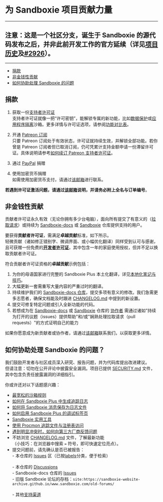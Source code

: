 # 为 Sandboxie 项目贡献力量
---
## 注意：这是一个社区分支，诞生于 Sandboxie 的源代码发布之后，并非此前开发工作的官方延续（详见[项目历史](./README.md#-project-history)及[#2926](https://github.com/sandboxie-plus/Sandboxie/issues/2926)）。
---

- [捐款](#捐款)  
- [非金钱性贡献](#非金钱性贡献)  
- [如何协助处理 Sandboxie 的问题](#如何协助处理-sandboxie-的问题)

## 捐款

1. 获取一份[支持者许可证](https://sandboxie-plus.com/go.php?to=sbie-get-cert)  
支持者许可证就像一把“许可密钥”，能解锁专属的新功能，比如[数据保护](https://sandboxie-plus.com/privacy-mode/)或[应用程序隔离](https://sandboxie-plus.com/compartment-mode/)沙箱。更多详情与许可证选项，请参阅[功能对比表](https://github.com/sandboxie-plus/sandboxie-docs/blob/main/docs/Content/FeatureComparison.md)。

2. 开通 [Patreon 订阅](https://www.patreon.com/DavidXanatos)  
只要 Patreon 订阅处于有效状态，许可证就持续生效，并解锁全部功能。若你曾是 Patreon 订阅者但已取消订阅，仍可凭累计支持金额申请一份滞留许可证。具体说明请参考[如何续订 Patreon 支持者许可证](https://github.com/sandboxie-plus/Sandboxie/issues/2144)。

3. 通过 [PayPal](https://sandboxie-plus.com/go.php?to=donate) 捐赠  

4. 使用加密货币捐赠  
如需使用加密货币支付，请通过[该邮箱](https://xanasoft.com/contact/)进行联系。  

**若遇到许可证激活问题，请通过[该邮箱](https://xanasoft.com/contact/)说明，并请务必附上全名与订单编号**。

## 非金钱性贡献

贡献者许可证永久有效（无论你拥有多少台电脑），面向所有提交了有意义的（[拉取请求](https://docs.github.com/articles/creating-a-pull-request)）或持续为 [Sandboxie-docs](https://github.com/sandboxie-plus/sandboxie-docs) 或 [Sandboxie](https://github.com/sandboxie-plus/Sandboxie) 仓库提供支持的用户。

要获得**贡献者许可证**，需满足**卓越贡献**标准，如下所示。  
轻微贡献（诸如修正错别字、微调界面、或小幅优化翻译）同样受到认可与感谢，且可获赠一份免费的[**开发者许可证**](https://xanasoft.com/product/sandboxie-plus-developer/)，其中包含一年的家庭使用授权，但并不足以换取贡献者许可证。

符合贡献者许可证资格的**卓越贡献**示例包括：
1. 为你的母语国家进行完整的 Sandboxie Plus 本土化翻译，详见[本地化笔记与技巧](https://github.com/sandboxie-plus/Sandboxie/discussions/1123#discussioncomment-1203489)。  
2. 大幅更新一套需重写大量内容的严重过时的翻译。  
3. 持续维护我们的 [Sandboxie-docs 仓库](https://github.com/sandboxie-plus/sandboxie-docs)，提交多项有意义的修改。我们急需更多志愿者，确保文档能及时跟进 [CHANGELOG.md](./CHANGELOG.md) 中提到的新设置。  
4. 提交可修复特定问题或引入全新功能的代码。  
5. 若想成为在 [Sandboxie-docs](https://github.com/sandboxie-plus/sandboxie-docs) 或 [Sandboxie](https://github.com/sandboxie-plus/Sandboxie) 仓库的 [协作者](https://docs.github.com/en/account-and-profile/setting-up-and-managing-your-personal-account-on-github/managing-personal-account-settings/permission-levels-for-a-personal-account-repository#collaborator-access-for-a-repository-owned-by-a-personal-account)
需通过诸如"持续为打开的议题（issues）提供帮助"和/或"娴熟处理拉取请求（pull requests）"的方式证明自己的能力

如果你愿意成为新贡献者或协作者，请通过[该邮箱](https://xanasoft.com/contact/)联系我们，以获取更多详情。

## 如何协助处理 Sandboxie 的问题？

我们鼓励开发者与社区成员深入研究、报告问题，并为代码库提出改进建议。  
但请注意：切勿在公开评论中披露安全漏洞。项目已提供 [SECURITY.md](./SECURITY.md) 文件，其中包含负责任披露漏洞的详细指引。

你或许还对以下话题感兴趣：

- [最宽松的沙箱规则](https://github.com/sandboxie-plus/Sandboxie/issues/1515#issuecomment-1006408988)  
- [如何在 Sandboxie Plus 中生成追踪日志](https://github.com/sandboxie-plus/Sandboxie/issues/1208#issuecomment-1200170825)  
- [如何将 Sandboxie 消息保存为日志文件](https://sandboxie-plus.github.io/sandboxie-docs/Content/MessagesFromSandboxie.html#log-messages-to-a-file)  
- [如何启用 Sandboxie Plus 的调试标签页](https://github.com/sandboxie-plus/Sandboxie/issues/2134#issuecomment-1215466315)  
- [Sandboxie 实用工具](https://github.com/sandboxie-plus/Sandboxie#-useful-tools-for-sandboxie)  
- [使用 Procmon 追踪文件与注册表访问](https://github.com/sandboxie-plus/Sandboxie/issues/1679#issuecomment-1065760921)  
- [遇到明显冲突时，如何向第三方厂商反馈问题](https://github.com/sandboxie-plus/Sandboxie/issues/2025#issuecomment-1200110235)
- 不妨浏览 [CHANGELOG.md](./CHANGELOG.md) 文件，了解最新功能 <br> （小技巧：在浏览器中搜索 `=` 符号，即可快速定位亮点）。  
- 提交问题前，请先确认是否已被报告：
 <br> - 本仓库的 [Issues](https://github.com/sandboxie-plus/Sandboxie/issues) 区（已按[labels](https://github.com/sandboxie-plus/Sandboxie/labels)分类，便于检索）  
 <br> - 本仓库的 [Discussions](https://github.com/sandboxie-plus/Sandboxie/discussions) 
 <br> - Sandboxie-docs 仓库的 [Issues](https://github.com/sandboxie-plus/sandboxie-docs/issues) 
 <br> - 旧版 Sandboxie 论坛的存档：`site:https://sandboxie-website-archive.github.io/www.sandboxie.com/old-forums/`  
 <br> - 其他[支持渠道](https://github.com/sandboxie-plus/Sandboxie/discussions/1768)
